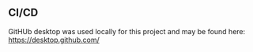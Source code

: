 ## CI/CD

GitHUb desktop was used locally for this project and may be found here: https://desktop.github.com/
